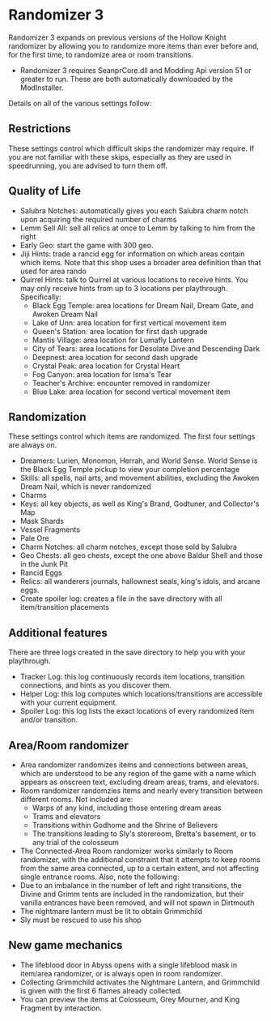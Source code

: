 # Randomizer 3

Randomizer 3 expands on previous versions of the Hollow Knight randomizer by allowing you to randomize more items than ever before and, for the first time, to randomize area or room transitions.
- Randomizer 3 requires SeanprCore.dll and Modding Api version 51 or greater to run. These are both automatically downloaded by the ModInstaller.

Details on all of the various settings follow:

## Restrictions

These settings control which difficult skips the randomizer may require. If you are not familiar with these skips, especially as they are used in speedrunning, you are advised to turn them off.

## Quality of Life

- Salubra Notches: automatically gives you each Salubra charm notch upon acquiring the required number of charms
- Lemm Sell All: sell all relics at once to Lemm by talking to him from the right
- Early Geo: start the game with 300 geo.
- Jiji Hints: trade a rancid egg for information on which areas contain which items. Note that this shop uses a broader area definition than that used for area rando
- Quirrel Hints: talk to Quirrel at various locations to receive hints. You may only receive hints from up to 3 locations per playthrough. Specifically:
	- Black Egg Temple: area locations for Dream Nail, Dream Gate, and Awoken Dream Nail
	- Lake of Unn: area location for first vertical movement item
	- Queen's Station: area location for first dash upgrade
	- Mantis Village: area location for Lumafly Lantern
	- City of Tears: area locations for Desolate Dive and Descending Dark
	- Deepnest: area location for second dash upgrade
	- Crystal Peak: area location for Crystal Heart
	- Fog Canyon: area location for Isma's Tear
	- Teacher's Archive:  encounter removed in randomizer
	- Blue Lake: area location for second vertical movement item
## Randomization

These settings control which items are randomized. The first four settings are always on.
- Dreamers: Lurien, Monomon, Herrah, and World Sense. World Sense is the Black Egg Temple pickup to view your completion percentage
- Skills: all spells, nail arts, and movement abilities, excluding the Awoken Dream Nail, which is never randomized
- Charms
- Keys: all key objects, as well as King's Brand, Godtuner, and Collector's Map
- Mask Shards
- Vessel Fragments
- Pale Ore
- Charm Notches: all charm notches, except those sold by Salubra
- Geo Chests: all geo chests, except the one above Baldur Shell and those in the Junk Pit
- Rancid Eggs
- Relics: all wanderers journals, hallownest seals, king's idols, and arcane eggs.
- Create spoiler log: creates a file in the save directory with all item/transition placements

## Additional features

There are three logs created in the save directory to help you with your playthrough.
- Tracker Log: this log continuously records item locations, transition connections, and hints as you discover them.
- Helper Log: this log computes which locations/transitions are accessible with your current equipment.
- Spoiler Log: this log lists the exact locations of every randomized item and/or transition.

## Area/Room randomizer

- Area randomizer randomizes items and connections between areas, which are understood to be any region of the game with a name which appears as onscreen text, excluding dream areas, trams, and elevators.
- Room randomizer randomzies items and nearly every transition between different rooms. Not included are:
    - Warps of any kind, including those entering dream areas
	- Trams and elevators
	- Transitions within Godhome and the Shrine of Believers
	- The transitions leading to Sly's storeroom, Bretta's basement, or to any trial of the colosseum
- The Connected-Area Room randomizer works similarly to Room randomizer, with the additional constraint that it attempts to keep rooms from the same area connected, up to a certain extent, and not affecting single entrance rooms.
Also, note the following:
- Due to an imbalance in the number of left and right transitions, the Divine and Grimm tents are included in the randomization, but their vanilla entrances have been removed, and will not spawn in Dirtmouth
- The nightmare lantern must be lit to obtain Grimmchild
- Sly must be rescued to use his shop

## New game mechanics
- The lifeblood door in Abyss opens with a single lifeblood mask in item/area randomizer, or is always open in room randomizer.
- Collecting Grimmchild activates the Nightmare Lantern, and Grimmchild is given with the first 6 flames already collected.
- You can preview the items at Colosseum, Grey Mourner, and King Fragment by interaction.